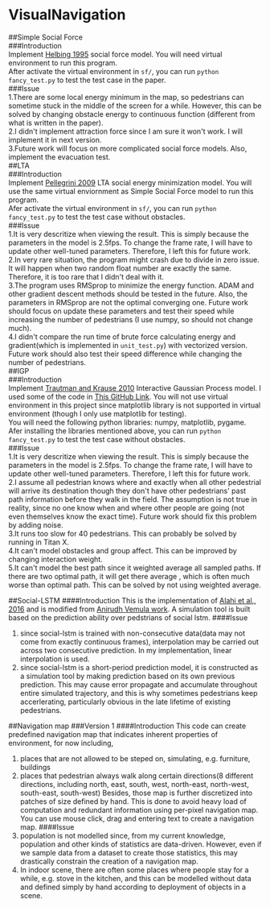 # VisualNavigation  
##Simple Social Force  
###Introduction  
Implement [Helbing 1995](http://vision.cse.psu.edu/courses/Tracking/vlpr12/HelbingSocialForceModel95.pdf) 
social force model. You will need virtual environment to run this program.  
After activate the virtual environment in `sf/`, you can run `python fancy_test.py` to test the 
test case in the paper.  
###Issue  
  1.There are some local energy minimum in the map, so pedestrians can sometime stuck in the middle of the screen for
a while. However, this can be solved by changing obstacle energy to continuous function (different from what is written in the paper).  
  2.I didn't implement attraction force since I am sure it won't work. I will implement it in next version.  
  3.Future work will focus on more complicated social force models. Also, implement the evacuation test.  
##LTA  
###Introduction  
Implement [Pellegrini 2009](http://citeseerx.ist.psu.edu/viewdoc/download?doi=10.1.1.491.1964&rep=rep1&type=pdf) 
LTA social energy minimization model. You will use the same virtual enviornment as Simple Social Force model 
to run this program.  
Afer activate the virtual environment in `sf/`, you can run `python fancy_test.py` to test the test case 
without obstacles.  
###Issue  
  1.It is very descritize when viewing the result. This is simply because the parameters in the model is 2.5fps. 
To change the frame rate, I will have to update other well-tuned parameters. Therefore, I left this for future work.  
  2.In very rare situation, the program might crash due to divide in zero issue. It will happen when two random float 
number are exactly the same. Therefore, it is too rare that I didn't deal with it.  
  3.The program uses RMSprop to minimize the energy function. ADAM and other gradient descent methods should be 
tested in the future. Also, the parameters in RMSprop are not the optimal converging one. Future work should focus on 
update these parameters and test their speed while increasing the number of pedestrians (I use numpy, so should not change 
much).  
  4.I didn't compare the run time of brute force calculating energy and gradient(which is implemented in `unit_test.py`) 
with vectorized version. Future work should also test their speed difference while changing the number of pedestrians.  
##IGP  
###Introduction  
Implement [Trautman and Krause 2010](https://las.inf.ethz.ch/files/trautman10unfreezing.pdf) 
Interactive Gaussian Process model. I used some of the code in [This GitHub Link](https://github.com/ntraft/crowd-nav). 
You will not use virtual environment in this project since matplotlib library is not 
supported in virtual environment (though I only use matplotlib for testing).  
You will need the following python libraries: numpy, matplotlib, pygame.  
Afer installing the libraries mentioned above, you can run `python fancy_test.py` to test the test case 
without obstacles.  
###Issue  
  1.It is very descritize when viewing the result. This is simply because the parameters in the model is 2.5fps. 
To change the frame rate, I will have to update other well-tuned parameters. Therefore, I left this for future work.  
  2.I assume all pedestrian knows where and exactly when all other pedestrial will arrive its destination though they
 don't have other pedestrians' past path information before they walk in the field. The assumption is not true in reality, 
since no one know when and where other people are going (not even themselves know the exact time). Future work should fix this 
problem by adding noise.  
  3.It runs too slow for 40 pedestrians. This can probably be solved by running in Titan X.  
  4.It can't model obstacles and group affect. This can be improved by changing interaction weight.  
  5.It can't model the best path since it weighted average all sampled paths. If there are two optimal path, it will get there average 
, which is often much worse than optimal path. This can be solved by not using weighted average.  

##Social-LSTM
####Introduction
This is the implementation of [Alahi et al., 2016](http://vision.stanford.edu/pdf/CVPR16_N_LSTM.pdf) and is modified from [Anirudh Vemula work](https://github.com/vvanirudh/social-lstm-tf). A simulation tool is built based on the prediction ability over pedstrians of social lstm.
####Issue
1. since social-lstm is trained with non-consecutive data(data may not come from exactly continuous frames), interpolation may be carried out across two consecutive prediction. In my implementation, linear interpolation is used.
2. since social-lstm is a short-period prediction model, it is constructed as a simulation tool by making prediction based on its own previous prediction. This may cause error propagate and accumulate throughout entire simulated trajectory, and this is why sometimes pedestrians keep accerlerating, particularly obvious in the late lifetime of existing pedestrians.
  
##Navigation map
###Version 1
####Introduction
This code can create predefined navigation map that indicates inherent properties of environment, for now including,
1. places that are not allowed to be steped on, simulating, e.g. furniture, buildings
2. places that pedestrian always walk along certain directions(8 different directions, including north, east, south, west, north-east, north-west, south-east, south-west)
Besides, those map is further discretized into patches of size defined by hand. This is done to avoid heavy load of computation and redundant information using per-pixel navigation map. You can use mouse click, drag and entering text to create a navigation map.
####Issue
1. population is not modelled since, from my current knowledge, population and other kinds of statistics are data-driven. However, even if we sample data from a dataset to create those statistics, this may drastically constrain the creation of a navigation map.
2. In indoor scene, there are often some places where people stay for a while, e.g. stove in the kitchen, and this can be modelled without data and defined simply by hand according to deployment of objects in a scene.
